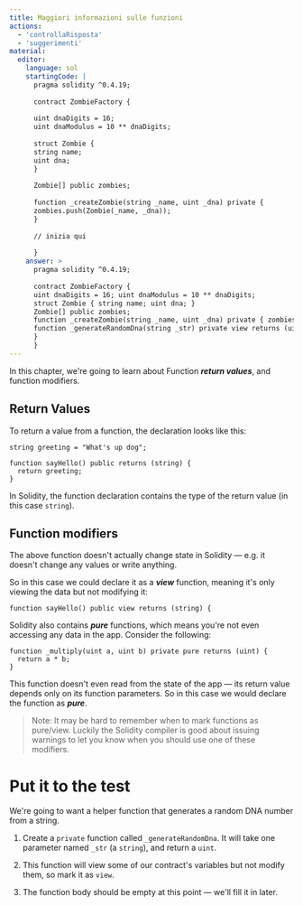 ```yaml
---
title: Maggiori informazioni sulle funzioni
actions:
  - 'controllaRisposta'
  - 'suggerimenti'
material:
  editor:
    language: sol
    startingCode: |
      pragma solidity ^0.4.19;
      
      contract ZombieFactory {
      
      uint dnaDigits = 16;
      uint dnaModulus = 10 ** dnaDigits;
      
      struct Zombie {
      string name;
      uint dna;
      }
      
      Zombie[] public zombies;
      
      function _createZombie(string _name, uint _dna) private {
      zombies.push(Zombie(_name, _dna));
      }
      
      // inizia qui
      
      }
    answer: >
      pragma solidity ^0.4.19;
      
      contract ZombieFactory {
      uint dnaDigits = 16; uint dnaModulus = 10 ** dnaDigits;
      struct Zombie { string name; uint dna; }
      Zombie[] public zombies;
      function _createZombie(string _name, uint _dna) private { zombies.push(Zombie(_name, _dna)); }
      function _generateRandomDna(string _str) private view returns (uint) {
      }
      }
---
```

In this chapter, we're going to learn about Function ***return values***, and function modifiers.

## Return Values

To return a value from a function, the declaration looks like this:

    string greeting = "What's up dog";
    
    function sayHello() public returns (string) {
      return greeting;
    }
    

In Solidity, the function declaration contains the type of the return value (in this case `string`).

## Function modifiers

The above function doesn't actually change state in Solidity — e.g. it doesn't change any values or write anything.

So in this case we could declare it as a ***view*** function, meaning it's only viewing the data but not modifying it:

    function sayHello() public view returns (string) {
    

Solidity also contains ***pure*** functions, which means you're not even accessing any data in the app. Consider the following:

    function _multiply(uint a, uint b) private pure returns (uint) {
      return a * b;
    }
    

This function doesn't even read from the state of the app — its return value depends only on its function parameters. So in this case we would declare the function as ***pure***.

> Note: It may be hard to remember when to mark functions as pure/view. Luckily the Solidity compiler is good about issuing warnings to let you know when you should use one of these modifiers.

# Put it to the test

We're going to want a helper function that generates a random DNA number from a string.

1. Create a `private` function called `_generateRandomDna`. It will take one parameter named `_str` (a `string`), and return a `uint`.

2. This function will view some of our contract's variables but not modify them, so mark it as `view`.

3. The function body should be empty at this point — we'll fill it in later.